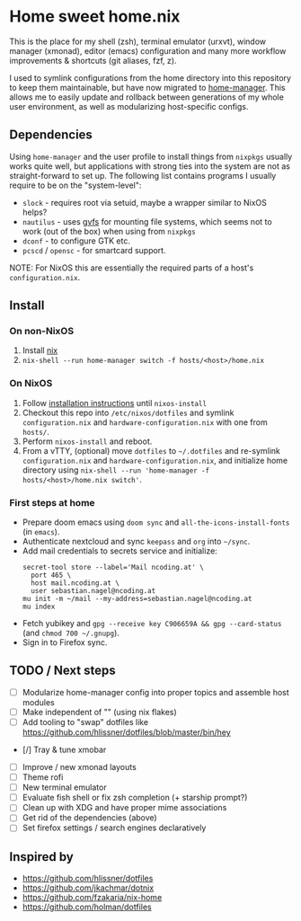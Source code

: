 # Home sweet home.nix

This is the place for my shell (zsh), terminal emulator (urxvt), window manager
(xmonad), editor (emacs) configuration and many more workflow improvements &
shortcuts (git aliases, fzf, z).

I used to symlink configurations from the home directory into this repository to
keep them maintainable, but have now migrated to
[home-manager](https://github.com/nix-community/home-manager). This allows me to
easily update and rollback between generations of my whole user environment, as
well as modularizing host-specific configs.

## Dependencies

Using `home-manager` and the user profile to install things from `nixpkgs`
usually works quite well, but applications with strong ties into the system are
not as straight-forward to set up. The following list contains programs I
usually require to be on the "system-level":

* `slock` - requires root via setuid, maybe a wrapper similar to NixOS helps?
* `nautilus` - uses
  [gvfs](https://wiki.archlinux.org/index.php/File_manager_functionality#Mounting)
  for mounting file systems, which seems not to work (out of the box) when using
  from `nixpkgs`
* `dconf` - to configure GTK etc.
* `pcscd` / `opensc` - for smartcard support.

NOTE: For NixOS this are essentially the required parts of a host's
`configuration.nix`.

## Install

### On non-NixOS

1. Install [nix](https://nixos.org/download.html)
2. `nix-shell --run home-manager switch -f hosts/<host>/home.nix`

### On NixOS

1. Follow [installation instructions](https://nixos.org/manual/nixos/stable/index.html#sec-installation-installing) until `nixos-install`
2. Checkout this repo into `/etc/nixos/dotfiles` and symlink `configuration.nix`
   and `hardware-configuration.nix` with one from `hosts/`.
3. Perform `nixos-install` and reboot.
4. From a vTTY, (optional) move `dotfiles` to `~/.dotfiles` and re-symlink
   `configuration.nix` and `hardware-configuration.nix`, and initialize home
   directory using `nix-shell --run 'home-manager -f hosts/<host>/home.nix switch'`.

### First steps at home

- Prepare doom emacs using `doom sync` and `all-the-icons-install-fonts` (in `emacs`).
- Authenticate nextcloud and sync `keepass` and `org` into `~/sync`.
- Add mail credentials to secrets service and initialize:
  ```
  secret-tool store --label='Mail ncoding.at' \
    port 465 \
    host mail.ncoding.at \
    user sebastian.nagel@ncoding.at
  mu init -m ~/mail --my-address=sebastian.nagel@ncoding.at
  mu index
  ```
- Fetch yubikey and `gpg --receive key C906659A && gpg --card-status` (and `chmod 700 ~/.gnupg`).
- Sign in to Firefox sync.

## TODO / Next steps

- [ ] Modularize home-manager config into proper topics and assemble host modules
- [ ] Make independent of "<nixpkgs>" (using nix flakes)
- [ ] Add tooling to "swap" dotfiles like https://github.com/hlissner/dotfiles/blob/master/bin/hey
- [/] Tray & tune xmobar
- [ ] Improve / new xmonad layouts
- [ ] Theme rofi
- [ ] New terminal emulator
- [ ] Evaluate fish shell or fix zsh completion (+ starship prompt?)
- [ ] Clean up with XDG and have proper mime associations
- [ ] Get rid of the dependencies (above)
- [ ] Set firefox settings / search engines declaratively

## Inspired by

- https://github.com/hlissner/dotfiles
- https://github.com/jkachmar/dotnix
- https://github.com/fzakaria/nix-home
- https://github.com/holman/dotfiles
